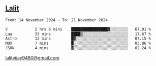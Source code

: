 ## [Lalit](https://lalit.sh)

<!--START_SECTION:waka-->

```txt
From: 14 November 2024 - To: 21 November 2024

V            2 hrs 6 mins    ████████████████▓░░░░░░░░   67.01 %
Lua          33 mins         ████▒░░░░░░░░░░░░░░░░░░░░   17.67 %
Astro        13 mins         █▓░░░░░░░░░░░░░░░░░░░░░░░   07.15 %
MDX          7 mins          █░░░░░░░░░░░░░░░░░░░░░░░░   03.86 %
JSON         4 mins          ▓░░░░░░░░░░░░░░░░░░░░░░░░   02.24 %
```

<!--END_SECTION:waka-->

lalitvijay9480@gmail.com
